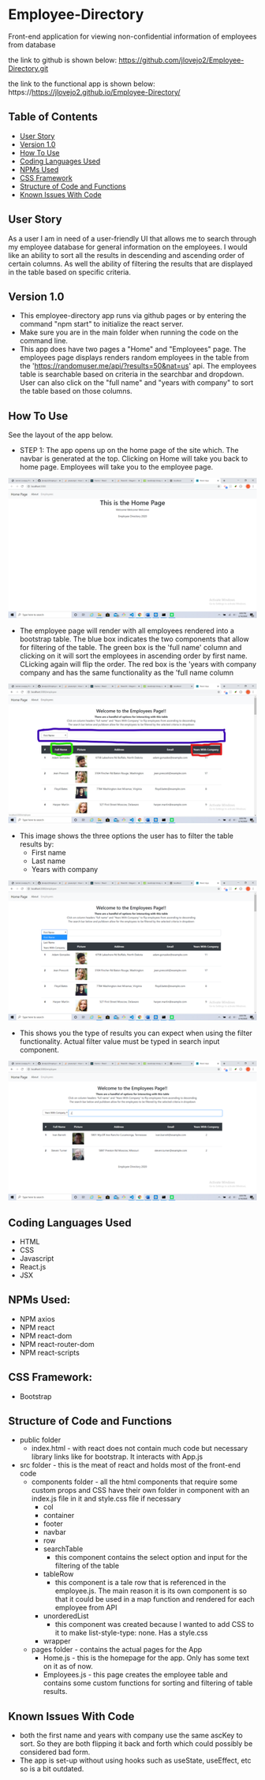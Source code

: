 # Employee-Directory
Front-end application for viewing non-confidential information of employees from database

the link to github is shown below:
https://github.com/jlovejo2/Employee-Directory.git

the link to the functional app is shown below:
https://https://jlovejo2.github.io/Employee-Directory/

## Table of Contents
* [User Story](#user-story)
* [Version 1.0](#version-1.0)
* [How To Use](#how-to-use)
* [Coding Languages Used](#coding-languages-used)
* [NPMs Used](#npms-used)
* [CSS Framework](#css-framework)
* [Structure of Code and Functions](#structure-of-code-and-functions)
* [Known Issues With Code](#known-issues-with-code)

## User Story
As a user I am in need of a user-friendly UI that allows me to search through my employee database for general information on the employees.  I would like an ability to sort all the results in descending and ascending order of certain columns.  As well the ability of filtering the results that are displayed in the table based on specific criteria. 

## Version 1.0
* This employee-directory app runs via github pages or by entering the command "npm start" to initialize the react server.
* Make sure you are in the main folder when running the code on the command line.
* This app does have two pages a "Home" and "Employees" page.  The employees page displays renders random employees in the table from the 'https://randomuser.me/api/?results=50&nat=us' api.  The employees table is searchable based on criteria in the searchbar and dropdown.  User can also click on the "full name" and "years with company" to sort the table based on those columns.

## How To Use
See the layout of the app below.

- STEP 1: The app opens up on the home page of the site which.  The navbar is generated at the top.  Clicking on Home will take you back to home page.  Employees will take you to the employee page.

![alt text](/public/assets/images/home-page.png "Starting page of App") 

- The employee page will render with all employees rendered into a bootstrap table.  The blue box indicates the two components that allow for filtering of the table. The green box is the 'full name' column and clicking on it will sort the employees in ascending order by first name.  CLicking again will flip the order.  The red box is the 'years with company company and has the same functionality as the 'full name column
   
![alt text](/public/assets/images/employee-page_LI.jpg "Employee Page") 

- This image shows the three options the user has to filter the table results by:
    - First name
    - Last name
    - Years with company

![alt text](/public/assets/images/drop-down.png "Drop-downP Options") 

- This shows you the type of results you can expect when using the filter functionality.  Actual filter value must be typed in search input component. 

![alt text](/public/assets/images/filter-example.png "Example of Table Filter Results") 


## Coding Languages Used
* HTML
* CSS
* Javascript
* React.js
* JSX

## NPMs Used:
* NPM axios
* NPM react
* NPM react-dom
* NPM react-router-dom
* NPM react-scripts

## CSS Framework:
* Bootstrap

## Structure of Code and Functions
* public folder
    - index.html - with react does not contain much code but necessary library links like for bootstrap.  It interacts with App.js
* src folder - this is the meat of react and holds most of the front-end code
    - components folder - all the html components that require some custom props and CSS have their own folder in component with an index.js file in it and style.css file if necessary
        - col
        - container
        - footer
        - navbar
        - row
        - searchTable
            - this component contains the select option and input for the filtering of the table
        - tableRow
            - this component is a tale row that is referenced in the employee.js.  The main reason it is its own component is so that it could be used in a map function and rendered for each employee from API
        - unorderedList
            - this component was created because I wanted to add CSS to it to make list-style-type: none. Has a style.css
        - wrapper
    - pages folder - contains the actual pages for the App
        - Home.js - this is the homepage for the app.  Only has some text on it as of now.
        - Employees.js - this page creates the employee table and contains some custom functions for sorting and filtering of table results.


## Known Issues With Code
* both the first name and years with company use the same ascKey to sort.  So they are both flipping it back and forth which could possibly be considered bad form.
* The app is set-up without using hooks such as useState, useEffect, etc so is a bit outdated.

